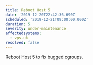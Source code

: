 ```yaml
---
title: Reboot Host 5
date: '2019-12-20T22:42:36.690Z'
scheduled: '2019-12-21T09:00:00.000Z'
duration: 5
severity: under-maintenance
affectedsystems:
  - vps-uk
resolved: false
---
```

Reboot Host 5 to fix bugged cgroups.

<!--- language code: en -->

